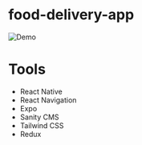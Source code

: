 # food-delivery-app
![Demo](https://github.com/simon-bonnedahl/food-delivery-app/blob/main/demo.gif)

# Tools
- React Native
- React Navigation
- Expo
- Sanity CMS
- Tailwind CSS
- Redux
